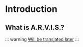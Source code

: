 # Introduction

## What is A.R.V.I.S.?

::: warning
[Will be translated later](/ru/guide/introduction)
:::
